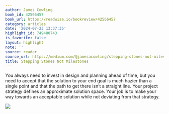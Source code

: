 ```yaml
---
author: James Cowling
book_id: 42566457
book_url: https://readwise.io/bookreview/42566457
category: articles
date: '2024-07-23 13:37:35'
highlight_id: 749480743
is_favorite: false
layout: highlight
note: ''
source: reader
source_url: https://medium.com/@jamesacowling/stepping-stones-not-milestones-e6be0073563f
title: Stepping Stones Not Milestones
---
```


You always need to invest in design and planning ahead of time, but you need to accept that the solution to your end goal is much hazier than a single point and that the path to get there isn’t a straight line. Your project strategy defines an approximate solution space. Your job is to make your way towards an acceptable solution while not deviating from that strategy.

![](https://miro.medium.com/v2/resize:fit:700/1*h88F8yW-bpq6a2MgsuiJzw.png)